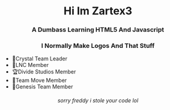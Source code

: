 <h1 align="center">Hi Im Zartex3</h1>
<h3 align="center">A Dumbass Learning HTML5 And Javascript</h3>

<h3 align="center">I Normally Make Logos And That Stuff</h3>

- 💎Crystal Team Leader
- 🤠LNC Member
- 🏆Divide Studios Member
- 🌴Team Move Member
- 💠Genesis Team Member

<h6 align="center">sorry freddy i stole your code lol</h6>

<!--
**Zartex3/zartex3** is a ✨ _special_ ✨ repository because its `README.md` (this file) appears on your GitHub profile.

Here are some ideas to get you started:

- 🔭 I’m currently working on ...
- 🌱 I’m currently learning ...
- 👯 I’m looking to collaborate on ...
- 🤔 I’m looking for help with ...
- 💬 Ask me about ...
- 📫 How to reach me: ...
- 😄 Pronouns: ...
- ⚡ Fun fact: ...
-->
